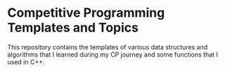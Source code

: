 # Competitive Programming Templates and Topics

This repository contains the templates of various data structures and algorithms that I learned during my CP journey and some functions that I used in C++. 
